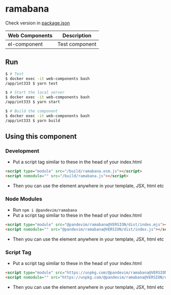 # ramabana
Check version in [package.json](./package.json)

| Web Components | Description
| - | -
| el-component | Test component

## Run

```bash
$ # Test
$ docker exec -it web-components bash
/app/int333 $ yarn test
```
```bash
$ # Start the local server
$ docker exec -it web-components bash
/app/int333 $ yarn start
```
```bash
$ # Build the component
$ docker exec -it web-components bash
/app/int333 $ yarn build
```


## Using this component

### Development
- Put a script tag similar to these in the head of your index.html 
```html
<script type="module" src="/build/ramabana.esm.js"></script>
<script nomodule="" src="/build/ramabana.js"></script>
```
- Then you can use the element anywhere in your template, JSX, html etc


### Node Modules
- Run `npm i @pandevim/ramabana`
- Put a script tag similar to these in the head of your index.html
```html
<script type="module" src="@pandevim/ramabana@VERSION/dist/index.mjs"></script>
<script nomodule="" src="@pandevim/ramabana@VERSION/dist/index.js"></script>
```
- Then you can use the element anywhere in your template, JSX, html etc

### Script Tag
- Put a script tag similar to these in the head of your index.html 
```html
<script type="module" src="https://unpkg.com/@pandevim/ramabana@VERSION/dist/ramabana/ramabana.esm.js"></script>
<script nomodule="" src="https://unpkg.com/@pandevim/ramabana@VERSION/dist/ramabana/ramabana.js"></script>
```
- Then you can use the element anywhere in your template, JSX, html etc
